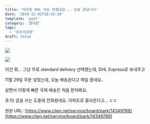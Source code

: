 ```yaml
---
title: '아마존 DHL 속도 미쳤네요... 오늘 온답니다'
date: '2019-12-02T10:15:10'
template: 'post'
category: '클리앙'
tags: 
  - '모두의공원'
draft: false
---
```


![](https://cdn.clien.net/web/api/file/F01/9337756/526434d5baaa1a.png?w=780&h=30000&gif=true)

  

![](https://cdn.clien.net/web/api/file/F01/9337754/526431b737f46e.png?w=780&h=30000&gif=true)

  

이건 뭐... 그냥 무료 standard delivery 선택했는데, DHL Express로 보내주고 

11월 29일 주문 넣었는데, 오늘 배송온다고 메일 왔네요..

살면서 이렇게 빠른 국제 배송은 처음 받아봐요. 

  

추가) 글을 쓰는 도중에 전화왔네요. 아파트로 올라온다고... ㄷㄷ

원본 URL: [https://www.clien.net/service/board/park/14349789](https://www.clien.net/service/board/park/14349789)